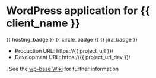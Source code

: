 # WordPress application for {{ client_name }}

{{ hosting_badge }} {{ circle_badge }} {{ jira_badge }}

* Production URL: https://{{ project_url }}/
* Development URL: https://{{ project_url_dev }}/

ℹ️ See the [wp-base Wiki](https://github.com/riotlabs/wp-base/wiki) for further information
